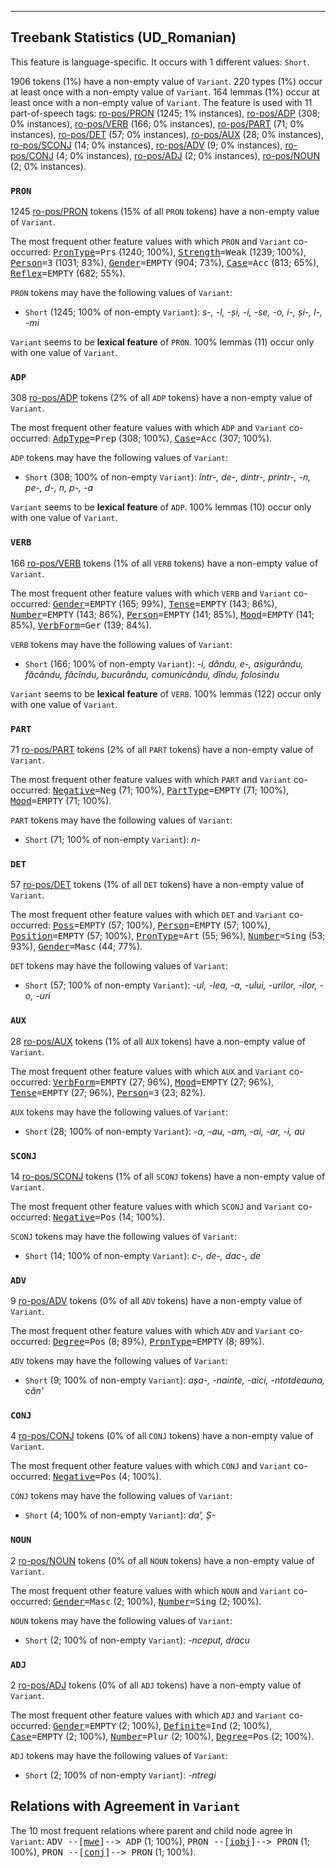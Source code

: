 

--------------------------------------------------------------------------------

## Treebank Statistics (UD_Romanian)

This feature is language-specific.
It occurs with 1 different values: `Short`.

1906 tokens (1%) have a non-empty value of `Variant`.
220 types (1%) occur at least once with a non-empty value of `Variant`.
164 lemmas (1%) occur at least once with a non-empty value of `Variant`.
The feature is used with 11 part-of-speech tags: [ro-pos/PRON]() (1245; 1% instances), [ro-pos/ADP]() (308; 0% instances), [ro-pos/VERB]() (166; 0% instances), [ro-pos/PART]() (71; 0% instances), [ro-pos/DET]() (57; 0% instances), [ro-pos/AUX]() (28; 0% instances), [ro-pos/SCONJ]() (14; 0% instances), [ro-pos/ADV]() (9; 0% instances), [ro-pos/CONJ]() (4; 0% instances), [ro-pos/ADJ]() (2; 0% instances), [ro-pos/NOUN]() (2; 0% instances).

### `PRON`

1245 [ro-pos/PRON]() tokens (15% of all `PRON` tokens) have a non-empty value of `Variant`.

The most frequent other feature values with which `PRON` and `Variant` co-occurred: <tt><a href="PronType.html">PronType</a>=Prs</tt> (1240; 100%), <tt><a href="Strength.html">Strength</a>=Weak</tt> (1239; 100%), <tt><a href="Person.html">Person</a>=3</tt> (1031; 83%), <tt><a href="Gender.html">Gender</a>=EMPTY</tt> (904; 73%), <tt><a href="Case.html">Case</a>=Acc</tt> (813; 65%), <tt><a href="Reflex.html">Reflex</a>=EMPTY</tt> (682; 55%).

`PRON` tokens may have the following values of `Variant`:

* `Short` (1245; 100% of non-empty `Variant`): <em>s-, -l, -și, -i, -se, -o, i-, și-, l-, -mi</em>

`Variant` seems to be **lexical feature** of `PRON`. 100% lemmas (11) occur only with one value of `Variant`.

### `ADP`

308 [ro-pos/ADP]() tokens (2% of all `ADP` tokens) have a non-empty value of `Variant`.

The most frequent other feature values with which `ADP` and `Variant` co-occurred: <tt><a href="AdpType.html">AdpType</a>=Prep</tt> (308; 100%), <tt><a href="Case.html">Case</a>=Acc</tt> (307; 100%).

`ADP` tokens may have the following values of `Variant`:

* `Short` (308; 100% of non-empty `Variant`): <em>într-, de-, dintr-, printr-, -n, pe-, d-, n, p-, -a</em>

`Variant` seems to be **lexical feature** of `ADP`. 100% lemmas (10) occur only with one value of `Variant`.

### `VERB`

166 [ro-pos/VERB]() tokens (1% of all `VERB` tokens) have a non-empty value of `Variant`.

The most frequent other feature values with which `VERB` and `Variant` co-occurred: <tt><a href="Gender.html">Gender</a>=EMPTY</tt> (165; 99%), <tt><a href="Tense.html">Tense</a>=EMPTY</tt> (143; 86%), <tt><a href="Number.html">Number</a>=EMPTY</tt> (143; 86%), <tt><a href="Person.html">Person</a>=EMPTY</tt> (141; 85%), <tt><a href="Mood.html">Mood</a>=EMPTY</tt> (141; 85%), <tt><a href="VerbForm.html">VerbForm</a>=Ger</tt> (139; 84%).

`VERB` tokens may have the following values of `Variant`:

* `Short` (166; 100% of non-empty `Variant`): <em>-i, dându, e-, asigurându, făcându, făcîndu, bucurându, comunicându, dîndu, folosindu</em>

`Variant` seems to be **lexical feature** of `VERB`. 100% lemmas (122) occur only with one value of `Variant`.

### `PART`

71 [ro-pos/PART]() tokens (2% of all `PART` tokens) have a non-empty value of `Variant`.

The most frequent other feature values with which `PART` and `Variant` co-occurred: <tt><a href="Negative.html">Negative</a>=Neg</tt> (71; 100%), <tt><a href="PartType.html">PartType</a>=EMPTY</tt> (71; 100%), <tt><a href="Mood.html">Mood</a>=EMPTY</tt> (71; 100%).

`PART` tokens may have the following values of `Variant`:

* `Short` (71; 100% of non-empty `Variant`): <em>n-</em>

### `DET`

57 [ro-pos/DET]() tokens (1% of all `DET` tokens) have a non-empty value of `Variant`.

The most frequent other feature values with which `DET` and `Variant` co-occurred: <tt><a href="Poss.html">Poss</a>=EMPTY</tt> (57; 100%), <tt><a href="Person.html">Person</a>=EMPTY</tt> (57; 100%), <tt><a href="Position.html">Position</a>=EMPTY</tt> (57; 100%), <tt><a href="PronType.html">PronType</a>=Art</tt> (55; 96%), <tt><a href="Number.html">Number</a>=Sing</tt> (53; 93%), <tt><a href="Gender.html">Gender</a>=Masc</tt> (44; 77%).

`DET` tokens may have the following values of `Variant`:

* `Short` (57; 100% of non-empty `Variant`): <em>-ul, -lea, -a, -ului, -urilor, -ilor, -o, -uri</em>

### `AUX`

28 [ro-pos/AUX]() tokens (1% of all `AUX` tokens) have a non-empty value of `Variant`.

The most frequent other feature values with which `AUX` and `Variant` co-occurred: <tt><a href="VerbForm.html">VerbForm</a>=EMPTY</tt> (27; 96%), <tt><a href="Mood.html">Mood</a>=EMPTY</tt> (27; 96%), <tt><a href="Tense.html">Tense</a>=EMPTY</tt> (27; 96%), <tt><a href="Person.html">Person</a>=3</tt> (23; 82%).

`AUX` tokens may have the following values of `Variant`:

* `Short` (28; 100% of non-empty `Variant`): <em>-a, -au, -am, -ai, -ar, -i, au</em>

### `SCONJ`

14 [ro-pos/SCONJ]() tokens (1% of all `SCONJ` tokens) have a non-empty value of `Variant`.

The most frequent other feature values with which `SCONJ` and `Variant` co-occurred: <tt><a href="Negative.html">Negative</a>=Pos</tt> (14; 100%).

`SCONJ` tokens may have the following values of `Variant`:

* `Short` (14; 100% of non-empty `Variant`): <em>c-, de-, dac-, de</em>

### `ADV`

9 [ro-pos/ADV]() tokens (0% of all `ADV` tokens) have a non-empty value of `Variant`.

The most frequent other feature values with which `ADV` and `Variant` co-occurred: <tt><a href="Degree.html">Degree</a>=Pos</tt> (8; 89%), <tt><a href="PronType.html">PronType</a>=EMPTY</tt> (8; 89%).

`ADV` tokens may have the following values of `Variant`:

* `Short` (9; 100% of non-empty `Variant`): <em>așa-, -nainte, -aici, -ntotdeauna, cân'</em>

### `CONJ`

4 [ro-pos/CONJ]() tokens (0% of all `CONJ` tokens) have a non-empty value of `Variant`.

The most frequent other feature values with which `CONJ` and `Variant` co-occurred: <tt><a href="Negative.html">Negative</a>=Pos</tt> (4; 100%).

`CONJ` tokens may have the following values of `Variant`:

* `Short` (4; 100% of non-empty `Variant`): <em>da', Ș-</em>

### `NOUN`

2 [ro-pos/NOUN]() tokens (0% of all `NOUN` tokens) have a non-empty value of `Variant`.

The most frequent other feature values with which `NOUN` and `Variant` co-occurred: <tt><a href="Gender.html">Gender</a>=Masc</tt> (2; 100%), <tt><a href="Number.html">Number</a>=Sing</tt> (2; 100%).

`NOUN` tokens may have the following values of `Variant`:

* `Short` (2; 100% of non-empty `Variant`): <em>-nceput, dracu</em>

### `ADJ`

2 [ro-pos/ADJ]() tokens (0% of all `ADJ` tokens) have a non-empty value of `Variant`.

The most frequent other feature values with which `ADJ` and `Variant` co-occurred: <tt><a href="Gender.html">Gender</a>=EMPTY</tt> (2; 100%), <tt><a href="Definite.html">Definite</a>=Ind</tt> (2; 100%), <tt><a href="Case.html">Case</a>=EMPTY</tt> (2; 100%), <tt><a href="Number.html">Number</a>=Plur</tt> (2; 100%), <tt><a href="Degree.html">Degree</a>=Pos</tt> (2; 100%).

`ADJ` tokens may have the following values of `Variant`:

* `Short` (2; 100% of non-empty `Variant`): <em>-ntregi</em>

## Relations with Agreement in `Variant`

The 10 most frequent relations where parent and child node agree in `Variant`:
<tt>ADV --[<a href="../dep/mwe.html">mwe</a>]--> ADP</tt> (1; 100%),
<tt>PRON --[<a href="../dep/iobj.html">iobj</a>]--> PRON</tt> (1; 100%),
<tt>PRON --[<a href="../dep/conj.html">conj</a>]--> PRON</tt> (1; 100%).

